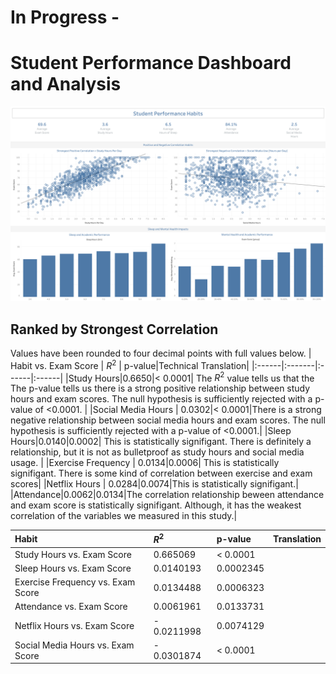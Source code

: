 # In Progress -

# Student Performance Dashboard and Analysis
![Student Performance Dashboard v.01](https://github.com/MegApril/public-samples/blob/main/tableau/student-performance/Student-Performance-Dashboard.png)

## Ranked by Strongest Correlation
Values have been rounded to four decimal points with full values below.
| Habit vs. Exam Score | $R^2$ | p-value|Technical Translation|
|:------|:-------|:------|:------|
|Study Hours|0.6650|< 0.0001| The $R^2$ value tells us that the The p-value tells us there is a strong positive relationship between study hours and exam scores. The null hypothesis is sufficiently rejected with a p-value of <0.0001.  |
|Social Media Hours | 0.0302|< 0.0001|There is a strong negative relationship between social media hours and exam scores. The null hypothesis is sufficiently rejected with a p-value of <0.0001.|
|Sleep Hours|0.0140|0.0002| This is statistically signifigant. There is definitely a relationship, but it is not as bulletproof as study hours and social media usage. |
|Exercise Frequency | 0.0134|0.0006| This is statistically signifigant. There is some kind of correlation between exercise and exam scores|
|Netflix Hours  | 0.0284|0.0074|This is statistically signifigant.|
|Attendance|0.0062|0.0134|The correlation relationship beween attendance and exam score is statistically signifigant. Although, it has the weakest correlation of the variables we measured in this study.|

| Habit | $R^2$ | p-value|Translation|
|:------|:-------|:------|------|
|Study Hours vs. Exam Score|0.665069|< 0.0001| |
|Sleep Hours vs. Exam Score|0.0140193|0.0002345||
|Exercise Frequency vs. Exam Score | 0.0134488|0.0006323||
|Attendance vs. Exam Score|0.0061961|0.0133731||
|Netflix Hours vs. Exam Score | - 0.0211998|0.0074129||
|Social Media Hours vs. Exam Score |- 0.0301874|< 0.0001||
